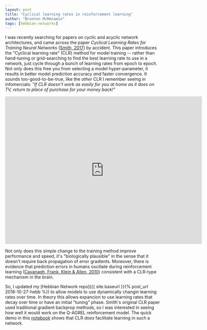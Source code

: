 ```yaml
---
layout: post
title: "Cyclical learning rates in reinforcement learning"
author: "Brenton McMenamin"
tags: [hebbian-networks]
---
```


I was recently searching for papers on cyclic and acyclic network architectures, and came across the paper _Cyclical Learning Rates for Training Neural Networks_ ([Smith, 2017](https://arxiv.org/abs/1506.01186)) by accident. This paper introduces the  "Cyclical learning rate" (CLR) method for model training -- rather than hand-tuning or grid-searching to find the best learning rate to use in a network, just cycle through a bunch of learning rates from epoch to epoch. Not only does this free you from selecting a model hyper-parameter, it results in better model prediction accuracy _and_ faster convergence. It sounds too-good-to-be-true, like the _other_ CLR I remember seeing in infomercials: _"If CLR doesn't work as easily for you at home as it does on TV, return to place of purchase for your money back!"_

<div align="center">
<iframe width="640" height="480" align="middle" src="https://www.youtube.com/embed/_2fR3rxj5aA" frameborder="0" allow="accelerometer; autoplay; encrypted-media; gyroscope; picture-in-picture" allowfullscreen>
</iframe></div>


Not only does this simple change to the training method improve performance and speed, it's "biologically plausible" in the sense that it doesn't require back propagation of error gradients. Moreover, there is evidence that prediction errors in humans oscillate during reinforcement learning ([Cavanagh, Frank, Klein & Allen, 2010](https://www.sciencedirect.com/science/article/pii/S105381190901266X)) consistent with a CLR-type mechanism in the brain.

So, I updated my [Hebbian Network repo]({{ site.baseurl }}{% post_url 2018-10-27-hebb %}) to allow models to use dynamically changin learning rates over time. In theory this allows expancion to use learning rates that decay over time or have an initial "tuning" phase. Smith's original CLR paper used traditional gradient backprop methods, so I was interested in seeing how well it would work on the Q-AGREL reinforcement model. The quick demo in this [notebook](https://github.com/bmcmenamin/hebbnets/blob/master/demos/Benefits%20of%20Cyclical%20Learning%20Rate%20(CLR)%20on%20a%20reinforcement%20network.ipynb) shows that CLR _does_ facilitate learning in such a network.
